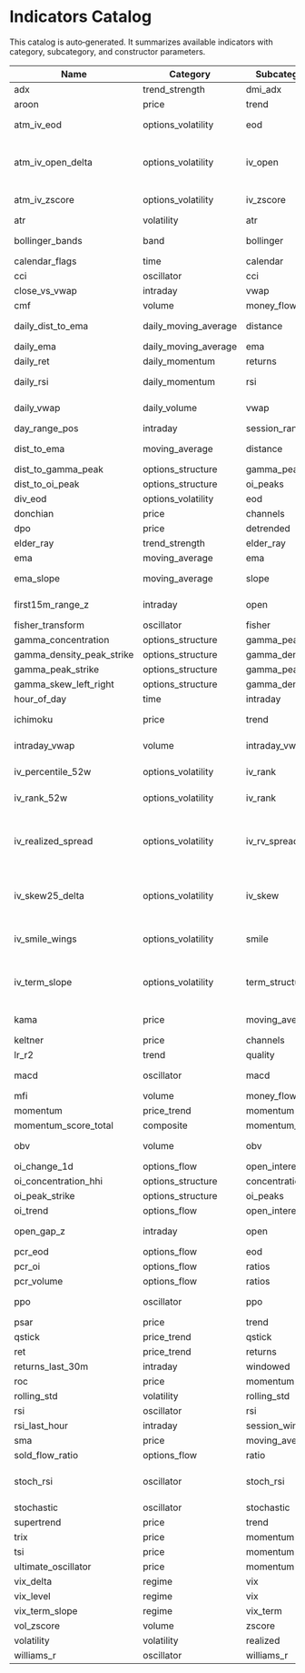 # Indicators Catalog

This catalog is auto‑generated. It summarizes available indicators with category, subcategory, and constructor parameters.

| Name | Category | Subcategory | Params | Description |
|------|----------|-------------|--------|-------------|
| adx | trend_strength | dmi_adx | period |  |
| aroon | price | trend | period |  |
| atm_iv_eod | options_volatility | eod | underlying, sampling, strike_band |  |
| atm_iv_open_delta | options_volatility | iv_open | underlying, open_sampling, close_sampling_prev, strike_band |  |
| atm_iv_zscore | options_volatility | iv_zscore | underlying, window_days |  |
| atr | volatility | atr | period |  |
| bollinger_bands | band | bollinger | column, window, num_std |  |
| calendar_flags | time | calendar | tz |  |
| cci | oscillator | cci | period |  |
| close_vs_vwap | intraday | vwap | kind |  |
| cmf | volume | money_flow | period |  |
| daily_dist_to_ema | daily_moving_average | distance | underlying, window, normalize |  |
| daily_ema | daily_moving_average | ema | underlying, window |  |
| daily_ret | daily_momentum | returns | underlying, window |  |
| daily_rsi | daily_momentum | rsi | underlying, period, column |  |
| daily_vwap | daily_volume | vwap | underlying, shift_days |  |
| day_range_pos | intraday | session_range | args, kwargs |  |
| dist_to_ema | moving_average | distance | column, window, normalize |  |
| dist_to_gamma_peak | options_structure | gamma_peaks | underlying, spot_col |  |
| dist_to_oi_peak | options_structure | oi_peaks | underlying, spot_col |  |
| div_eod | options_volatility | eod | underlying |  |
| donchian | price | channels | window |  |
| dpo | price | detrended | column, period |  |
| elder_ray | trend_strength | elder_ray | period |  |
| ema | moving_average | ema | column, window |  |
| ema_slope | moving_average | slope | column, window, period |  |
| first15m_range_z | intraday | open | ticker, window_mins, norm |  |
| fisher_transform | oscillator | fisher | period |  |
| gamma_concentration | options_structure | gamma_peaks | underlying, top_n |  |
| gamma_density_peak_strike | options_structure | gamma_density | underlying |  |
| gamma_peak_strike | options_structure | gamma_peaks | underlying |  |
| gamma_skew_left_right | options_structure | gamma_density | underlying, spot_col |  |
| hour_of_day | time | intraday | args, kwargs |  |
| ichimoku | price | trend | tenkan, kijun, senkou, shift_ahead |  |
| intraday_vwap | volume | intraday_vwap | price_col, volume_col |  |
| iv_percentile_52w | options_volatility | iv_rank | underlying, window_days |  |
| iv_rank_52w | options_volatility | iv_rank | underlying, window_days |  |
| iv_realized_spread | options_volatility | iv_rv_spread | underlying, window, freq, contract_type, iv_source, quote_window, strike_band |  |
| iv_skew25_delta | options_volatility | iv_skew | underlying, iv_source, quote_window, strike_band |  |
| iv_smile_wings | options_volatility | smile | underlying, sampling, wing_points, strike_band |  |
| iv_term_slope | options_volatility | term_structure | underlying, days_fwd, iv_source, quote_window, strike_band |  |
| kama | price | moving_average | column, er_period, fast, slow |  |
| keltner | price | channels | window, multiplier |  |
| lr_r2 | trend | quality | column, window |  |
| macd | oscillator | macd | column, fast, slow, signal |  |
| mfi | volume | money_flow | period |  |
| momentum | price_trend | momentum | column, window |  |
| momentum_score_total | composite | momentum_score | w_hourly, w_daily |  |
| obv | volume | obv | price_col, volume_col |  |
| oi_change_1d | options_flow | open_interest | underlying |  |
| oi_concentration_hhi | options_structure | concentration | underlying, top_n |  |
| oi_peak_strike | options_structure | oi_peaks | underlying |  |
| oi_trend | options_flow | open_interest | underlying, window |  |
| open_gap_z | intraday | open | ticker, atr_period, norm |  |
| pcr_eod | options_flow | eod | args, kwargs |  |
| pcr_oi | options_flow | ratios | underlying |  |
| pcr_volume | options_flow | ratios |  |  |
| ppo | oscillator | ppo | column, fast, slow, signal |  |
| psar | price | trend | step, max_step |  |
| qstick | price_trend | qstick | period |  |
| ret | price_trend | returns | column, window |  |
| returns_last_30m | intraday | windowed | args, kwargs |  |
| roc | price | momentum | column, window |  |
| rolling_std | volatility | rolling_std | column, window |  |
| rsi | oscillator | rsi | column, period |  |
| rsi_last_hour | intraday | session_window | period |  |
| sma | price | moving_average | column, window |  |
| sold_flow_ratio | options_flow | ratio | window |  |
| stoch_rsi | oscillator | stoch_rsi | column, rsi_period, stoch_period, smooth_k, smooth_d |  |
| stochastic | oscillator | stochastic | period_k, period_d |  |
| supertrend | price | trend | period, multiplier |  |
| trix | price | momentum | column, period |  |
| tsi | price | momentum | column, r, s |  |
| ultimate_oscillator | price | momentum | short, mid, long |  |
| vix_delta | regime | vix |  |  |
| vix_level | regime | vix | index_ticker |  |
| vix_term_slope | regime | vix_term | near, far |  |
| vol_zscore | volume | zscore | window |  |
| volatility | volatility | realized | column, window |  |
| williams_r | oscillator | williams_r | period |  |
